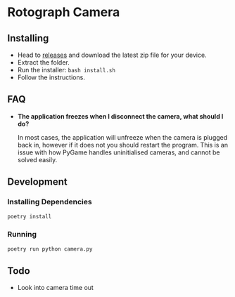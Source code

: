# Rotograph Camera

## Installing

- Head to [releases](https://github.com/LucasLis/rotograph-camera/releases) and download the latest zip file for your device.
- Extract the folder.
- Run the installer: `bash install.sh`
- Follow the instructions.

## FAQ

- **The application freezes when I disconnect the camera, what should I do?**

  In most cases, the application will unfreeze when the camera is plugged back in, however if it does not you should restart the program. This is an issue with how PyGame handles uninitialised cameras, and cannot be solved easily.

## Development

### Installing Dependencies

```sh
poetry install
```

### Running

```sh
poetry run python camera.py
```

## Todo

- Look into camera time out
